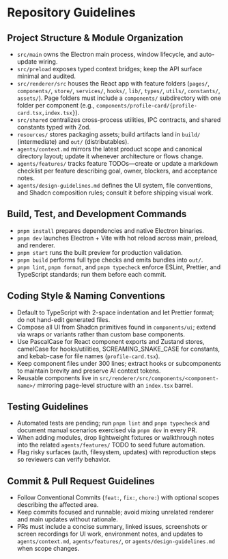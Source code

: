 # Repository Guidelines

## Project Structure & Module Organization
- `src/main` owns the Electron main process, window lifecycle, and auto-update wiring.
- `src/preload` exposes typed context bridges; keep the API surface minimal and audited.
- `src/renderer/src` houses the React app with feature folders (`pages/`, `components/`, `store/`, `services/`, `hooks/`, `lib/`, `types/`, `utils/`, `constants/`, `assets/`). Page folders must include a `components/` subdirectory with one folder per component (e.g., `components/profile-card/{profile-card.tsx,index.tsx}`).
- `src/shared` centralizes cross-process utilities, IPC contracts, and shared constants typed with Zod.
- `resources/` stores packaging assets; build artifacts land in `build/` (intermediate) and `out/` (distributables).
- `agents/context.md` mirrors the latest product scope and canonical directory layout; update it whenever architecture or flows change.
- `agents/features/` tracks feature TODOs—create or update a markdown checklist per feature describing goal, owner, blockers, and acceptance notes.
- `agents/design-guidelines.md` defines the UI system, file conventions, and Shadcn composition rules; consult it before shipping visual work.

## Build, Test, and Development Commands
- `pnpm install` prepares dependencies and native Electron binaries.
- `pnpm dev` launches Electron + Vite with hot reload across main, preload, and renderer.
- `pnpm start` runs the built preview for production validation.
- `pnpm build` performs full type checks and emits bundles into `out/`.
- `pnpm lint`, `pnpm format`, and `pnpm typecheck` enforce ESLint, Prettier, and TypeScript standards; run them before each commit.

## Coding Style & Naming Conventions
- Default to TypeScript with 2-space indentation and let Prettier format; do not hand-edit generated files.
- Compose all UI from Shadcn primitives found in `components/ui`; extend via wraps or variants rather than custom base components.
- Use PascalCase for React component exports and Zustand stores, camelCase for hooks/utilities, SCREAMING_SNAKE_CASE for constants, and kebab-case for file names (`profile-card.tsx`).
- Keep component files under 300 lines; extract hooks or subcomponents to maintain brevity and preserve AI context tokens.
- Reusable components live in `src/renderer/src/components/<component-name>/` mirroring page-level structure with an `index.tsx` barrel.

## Testing Guidelines
- Automated tests are pending; run `pnpm lint` and `pnpm typecheck` and document manual scenarios exercised via `pnpm dev` in every PR.
- When adding modules, drop lightweight fixtures or walkthrough notes into the related `agents/features/` TODO to seed future automation.
- Flag risky surfaces (auth, filesystem, updates) with reproduction steps so reviewers can verify behavior.

## Commit & Pull Request Guidelines
- Follow Conventional Commits (`feat:`, `fix:`, `chore:`) with optional scopes describing the affected area.
- Keep commits focused and runnable; avoid mixing unrelated renderer and main updates without rationale.
- PRs must include a concise summary, linked issues, screenshots or screen recordings for UI work, environment notes, and updates to `agents/context.md`, `agents/features/`, or `agents/design-guidelines.md` when scope changes.
